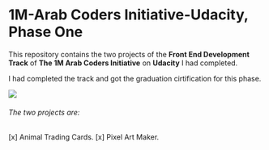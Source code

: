 # 1M-Arab Coders Initiative-Udacity, Phase One

This repository contains the two projects of the **Front End Development Track** of **The 1M Arab Coders Initiative** on **Udacity** I had completed.

I had completed the track and got the graduation cirtification for this phase.

<img src='https://image-private.slidesharecdn.com/3d204d81-ec7a-4038-ad69-be0067787b49-190418213455/95/slide-1-638.jpg?hdnea=acl=/3d204d81-ec7a-4038-ad69-be0067787b49-190418213455/95/slide-1-638.jpg*~exp=1555627953~hmac=705430d8442acc48516ffd098e1df3c62162bd972a6b7828d9ebdab30c142568&cb=1555623299'/>

###### The two projects are: 
[x] Animal Trading Cards.
[x] Pixel Art Maker.



